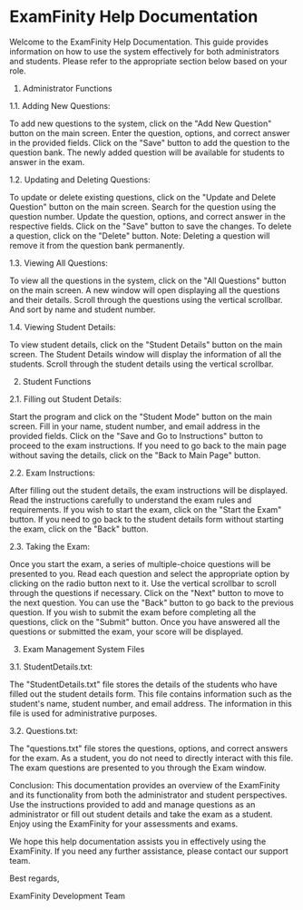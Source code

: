 ExamFinity Help Documentation
========================================

Welcome to the ExamFinity Help Documentation. This guide provides information on how to use the system effectively for both administrators and students. Please refer to the appropriate section below based on your role.

1. Administrator Functions

1.1. Adding New Questions:

To add new questions to the system, click on the "Add New Question" button on the main screen.
Enter the question, options, and correct answer in the provided fields.
Click on the "Save" button to add the question to the question bank.
The newly added question will be available for students to answer in the exam.

1.2. Updating and Deleting Questions:

To update or delete existing questions, click on the "Update and Delete Question" button on the main screen.
Search for the question using the question number.
Update the question, options, and correct answer in the respective fields.
Click on the "Save" button to save the changes.
To delete a question, click on the "Delete" button.
Note: Deleting a question will remove it from the question bank permanently.

1.3. Viewing All Questions:

To view all the questions in the system, click on the "All Questions" button on the main screen.
A new window will open displaying all the questions and their details.
Scroll through the questions using the vertical scrollbar. And sort by name and student number.

1.4. Viewing Student Details:

To view student details, click on the "Student Details" button on the main screen.
The Student Details window will display the information of all the students.
Scroll through the student details using the vertical scrollbar.

2. Student Functions

2.1. Filling out Student Details:

Start the program and click on the "Student Mode" button on the main screen.
Fill in your name, student number, and email address in the provided fields.
Click on the "Save and Go to Instructions" button to proceed to the exam instructions.
If you need to go back to the main page without saving the details, click on the "Back to Main Page" button.

2.2. Exam Instructions:

After filling out the student details, the exam instructions will be displayed.
Read the instructions carefully to understand the exam rules and requirements.
If you wish to start the exam, click on the "Start the Exam" button.
If you need to go back to the student details form without starting the exam, click on the "Back" button.

2.3. Taking the Exam:

Once you start the exam, a series of multiple-choice questions will be presented to you.
Read each question and select the appropriate option by clicking on the radio button next to it.
Use the vertical scrollbar to scroll through the questions if necessary.
Click on the "Next" button to move to the next question.
You can use the "Back" button to go back to the previous question.
If you wish to submit the exam before completing all the questions, click on the "Submit" button.
Once you have answered all the questions or submitted the exam, your score will be displayed.

3. Exam Management System Files

3.1. StudentDetails.txt:

The "StudentDetails.txt" file stores the details of the students who have filled out the student details form.
This file contains information such as the student's name, student number, and email address.
The information in this file is used for administrative purposes.

3.2. Questions.txt:

The "questions.txt" file stores the questions, options, and correct answers for the exam.
As a student, you do not need to directly interact with this file. The exam questions are presented to you through the Exam window.

Conclusion:
This documentation provides an overview of the ExamFinity and its functionality from both the administrator and student perspectives. Use the instructions provided to add and manage questions as an administrator or fill out student details and take the exam as a student. Enjoy using the ExamFinity for your assessments and exams.

We hope this help documentation assists you in effectively using the ExamFinity. If you need any further assistance, please contact our support team.

Best regards,

ExamFinity Development Team
